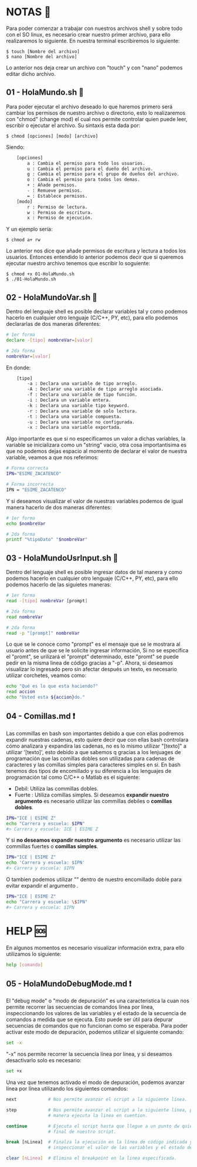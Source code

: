 # NOTAS :notebook:
Para poder comenzar a trabajar con nuestros archivos shell y sobre todo con el SO linux, es necesario crear nuestro primer archivo, para ello
realizaremos lo siguiente.
En nuestra terminal escribiremos lo siguiente:
```git
$ touch [Nombre del archivo]
$ nano [Nombre del archivo]
```
Lo anterior nos deja crear un archivo con "touch" y con "nano" podemos editar dicho archivo. 

## 01 - HolaMundo.sh :vulcan_salute:
Para poder ejecutar el archivo deseado lo que haremos primero será cambiar los permisos de nuestro archivo o directorio, esto lo realizaremos
con "chmod" (change mod) el cual nos permite controlar quien puede leer, escribir o ejecutar el archivo.
Su sintaxis esta dada por:
```git
$ chmod [opciones] [modo] [archivo]
```
Siendo:
```txt
    [opciones]
        a : Cambia el permiso para todo los usuarios.
        u : Cambia el permiso para el dueño del archivo.
        g : Cambia el permiso para el grupo de dueños del archivo.
        o : Cambia el permiso para todos los demas.
        + : Añade permisos.
        - : Remueve permisos.
        = : Establece permisos.
    [modo]
        r : Permiso de lectura.
        w : Permiso de escritura.
        x : Permiso de ejecución.
```
Y un ejemplo sería:
```git
$ chmod a+ rw
```
Lo anterior nos dice que añade permisos de escritura y lectura a todos los usuarios.
Entonces entendido lo anterior podemos decir que si queremos ejecutar nuestro archivo tenemos que escribir lo soguiente:
```git
$ chmod +x 01-HolaMundo.sh
$ ./01-HolaMundo.sh
```

## 02 - HolaMundoVar.sh :vulcan_salute:
Dentro del lenguaje shell es posible declarar variables tal y como podemos hacerlo en cualquier otro lenguaje (C/C++, PY, etc), para ello podemos
declararlas de dos maneras diferentes:
```sh
# 1er forma
declare -[tipo] nombreVar=[valor]

# 2da forma
nombreVar=[valor]
```
En donde:
```txt
    [tipo]
        -a : Declara una variable de tipo arreglo.
        -A : Declarar una variable de tipo arreglo asociada.
        -f : Declara una variable de tipo función.
        -i : Declara un variable entera.
        -k : Declara una variable tipo keyword.
        -r : Declara una variable de solo lectura.
        -t : Declara una variable compuesta.
        -u : Declara una variable no configurada.
        -x : Declara una variable exportada.
```
Algo importante es que si no especificamos un valor a dichas variables, la variable se inicializara como un "string" vacio, otra cosa
importantisima es que no podemos dejas espacio al momento de declarar el valor de nuestra variable, veamos a que nos referimos:
```sh
# Forma correcta
IPN="ESIME_ZACATENCO"

# Forma incorrecta
IPN = "ESIME_ZACATENCO"
```
Y si deseamos visualizar el valor de nuestras variables podemos de igual manera hacerlo de dos maneras diferentes:
```sh
# 1er forma
echo $nombreVar

# 2da forma
printf "%tipoDato" "$nombreVar"
```

## 03 - HolaMundoUsrInput.sh :vulcan_salute:
Dentro del lenguaje shell es posible ingresar datos de tal manera y como podemos hacerlo en cualquier otro lenguaje (C/C++, PY, etc), para ello 
podemos hacerlo de las siguietes maneras:
```sh
# 1er forma
read -[tipo] nombreVar [prompt]

# 2da forma
read nombreVar

# 2da forma
read -p "[prompt]" nombreVar
```
Lo que se le conoce como "prompt" es el mensaje que se le mostrara al usuario antes de que se le solicite ingresar información, Si no se especifica
el "promt", se urilizará el "prompt" determinado, este "promt" se puede pedir en la misma linea de código gracias a "-p".
Ahora, si deseamos visualizar lo ingresado pero sin afectar después un texto, es necesario utilizar corchetes, veamos como:
```sh
echo "Qué es lo que esta haciendo?"
read accion
echo "Usted esta ${accion}do."
```

## 04 - Comillas.md :exclamation:
Las commillas en bash son importantes debido a que con ellas podremos expandir nuestras cadenas, esto quiere decir que con ellas bash controlara cómo
analizara y expandira las cadenas, no es lo mismo utilizar "[texto]" a utilizar '[texto]', esto debido a que sabemos q gracias a los lenjuages de
programación que las comillas dobles son utilizadas para cadenas de caracteres y las comillas simples para caracteres simples en si.
En bash tenemos dos tipos de encomillado y su diferencia a los lenguajes de programación tal como C/C++ o Matlab es el siguiente:
- Debil: Utiliza las commillas dobles.
- Fuerte : Utiliza comillas simples.
Si deseamos <b>expandir nuestro argumento</b> es necesario utilizar las commillas debiles o <b>comillas dobles</b>.
```sh
IPN="ICE | ESIME Z"
echo "Carrera y escuela: $IPN"
#> Carrera y escuela: ICE | ESIME Z
```
Y si <b>no deseamos expandir nuestro argumento</b> es necesario utilizar las commillas fuertes o <b>comillas simples</b>.
```sh
IPN="ICE | ESIME Z"
echo 'Carrera y escuela: $IPN'
#> Carrera y escuela: $IPN
```
O tambien podemos utilizar "\" dentro de nuestro encomillado doble para evitar expandir el argumento .
```sh
IPN="ICE | ESIME Z"
echo "Carrera y escuela: \$IPN"
#> Carrera y escuela: $IPN
```

# HELP :sos:
En algunos momentos es necesario visualizar información extra, para ello utilizamos lo siguiente:
```sh
help [comando]
```

## 05 - HolaMundoDebugMode.md :exclamation:
El "debug mode" o "modo de depuración" es una caracteristica la cuan nos permite recorrer las secuencias de comandos línea por línea, inspeccionando
los valores de las variables y el estado de la secuencia de comandos a medida que se ejecuta. Esto puede ser útil para depurar secuencias de comandos
que no funcionan como se esperaba.
Para poder activar este modo de depuración, podemos utilizar el siguiente comando:
```sh
set -x
```
"-x" nos permite recorrer la secuencia línea por línea, y si deseamos desactivarlo solo es necesario:
```sh
set +x
```
Una vez que tenemos activado el modo de depuración, podemos avanzar línea por línea utilizando los siguientes comandos:
```sh
next            # Nos permite avanzar el script a la siguiente línea.

step            # Nos permite avanzar el script a la siguiente línea, pero de igual
                # manera ejecuta la linea en cuention.

continue        # Ejecuta el script hasta que llegue a un punto dw quiebre o al
                # final de nuestro script.

break [nLinea]  # Finalza la ejecución en la línea de código indicada y se puede
                # inspeccionar el valor de las variables y el estado del script.

clear [nLinea]  # Elimina el breakpoint en la linea especificada.
```